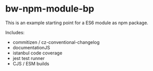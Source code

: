 # bw-npm-module-bp

This is an example starting point for a ES6 module as npm package.

Includes:
- commitizen / cz-conventional-changelog
- documentationJS
- istanbul code coverage
- jest test runner
- CJS / ESM builds
